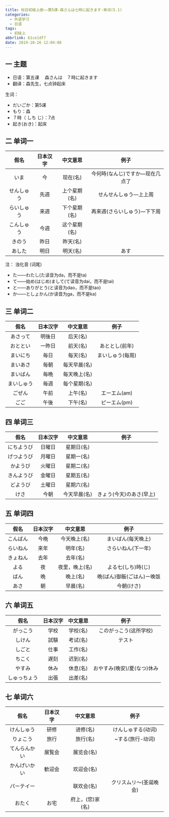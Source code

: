 ```yaml
---
title: 标日初级上册——第5课-森さんは七時に起きます-单词(5.1)
categories:
  - 外语学习
  - 日语
tags:
  - 初级上
abbrlink: 61ce1df7
date: 2019-10-26 12:04:08
---
```

## 一 主题
* 日语：第五课 　森さんは　７時に起きます
* 翻译：森先生，七点钟起床

生词：
* だいごか：第5课
* もり：森
* ７時（ しち  じ）：7点
* 起き(おき)：起床


<!--more-->

## 二 单词一

|    假名    | 日本汉字 |   中文意思   |              例子               |
| :--------: | :------: | :----------: | :-----------------------------: |
|    いま    |    今    |   现在(名)   | 今何時(なんじ)ですか—现在几点了 |
| せんしゅう |   先週   | 上个星期(名) |      せんせんしゅう—上上周      |
| らいしゅう |   来週   | 下个星期(名) |   再来週(さらいしゅう)—下下周   |
| こんしゅう |   今週   | 这个星期(名) |                                 |
|   きのう   |   昨日   |   昨天(名)   |                                 |
|   あした   |   明日   |   明天(名)   |              あす               |



注： 浊化音 (词尾) 

* た——わたし(た读音为da，而不是ta)
* て——始め(はじめ)まして(て读音为dai，而不是tai)
* と——ありがとう(と读音为dao，而不是tao)
* か——としょかん(か读音为ga，而不是ka)

## 三  单词二 

|    假名    | 日本汉字 |   中文意思   |       例子       |
| :--------: | :------: | :----------: | :--------------: |
|  あさって  |  明後日  |   后天(名)   |                  |
|  おととい  |  一昨日  |   前天(名)   |  あととし(前年)  |
|  まいにち  |   毎日   |   每天(名)   | まいしゅう(每周) |
|  まいあさ  |   毎朝   | 每天早晨(名) |                  |
|  まいばん  |   毎晩   | 每天晚上(名) |                  |
| まいしゅう |   毎週   | 每个星期(名) |                  |
|   ごぜん   |   午前   |   上午(名)   |   エーエム(am)   |
|    ごご    |   午後   |   下午(名)   |   ピーエム(pm)   |

## 四 单词三 

|    假名    | 日本汉字 |   中文意思   |           例子           |
| :--------: | :------: | :----------: | :----------------------: |
| にちようび |  日曜日  |  星期日(名)  |                          |
| げつようび |  月曜日  |  星期一(名)  |                          |
|  かようび  |  火曜日  |  星期二(名)  |                          |
| きんようび |  金曜日  |  星期五(名)  |                          |
|  どようび  |  土曜日  |  星期六(名)  |                          |
|    けさ    |   今朝   | 今天早晨(名) | きょう(今天)のあさ(早上) |

## 五 单词四

|   假名   | 日本汉字 |    中文意思    |            例子            |
| :------: | :------: | :------------: | :------------------------: |
| こんばん |   今晩   |  今天晚上(名)  |     まいばん(每天晚上)     |
| らいねん |   来年   |    明年(名)    |     さらいねん(下一年)     |
| きょねん |   去年   |    去年(名)    |                            |
|   よる   |    夜    | 夜里，晚上(名) |     よる七(しち)時(じ)     |
|   ばん   |    晩    |    晚上(名)    | 晩(ばん)御飯(ごはん)ー晚饭 |
|   あさ   |    朝    |    早晨(名)    |         今朝(けさ)         |

## 六 单词五

|     假名     | 日本汉字 | 中文意思 |            例子             |
| :----------: | :------: | :------: | :-------------------------: |
|   がっこう   |   学校   | 学校(名) |   このがっこう(这所学校)    |
|    しけん    |   試験   | 考试(名) |           テスト            |
|    しごと    |   仕事   | 工作(名) |                             |
|    ちこく    |   遅刻   | 迟到(名) |                             |
|    やすみ    |   休み   | 休息(名) | おやすみ(晚安)/夏(なつ)休み |
| しゅっちょう |   出張   | 出差(名) |                             |

## 七 单词六

|     假名     | 日本汉字 |     中文意思     |          例子          |
| :----------: | :------: | :--------------: | :--------------------: |
|  けんしゅう  |   研修   |     进修(名)     |   けんしゅする(动词)   |
|   りょこう   |   旅行   |     旅行(名)     |    ~する(旅行-动词)    |
| てんらんかい |  展覧会  |    展览会(名)    |                        |
| かんげいかい |  歓迎会  |    欢迎会(名)    |                        |
|  パーテイー  |          |    联欢会(名)    | クリスムリ～(圣诞晚会) |
|    おたく    |   お宅   | 府上，(您)家(名) |                        |
